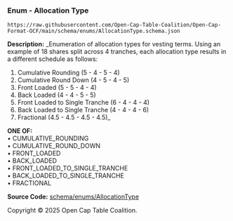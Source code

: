 ### Enum - Allocation Type

`https://raw.githubusercontent.com/Open-Cap-Table-Coalition/Open-Cap-Format-OCF/main/schema/enums/AllocationType.schema.json`

**Description:** _Enumeration of allocation types for vesting terms. Using an example of 18 shares split across 4 tranches, each allocation type results in a different schedule as follows: 
  1.  Cumulative Rounding (5 - 4 - 5 - 4)
  2.  Cumulative Round Down (4 - 5 - 4 - 5)
  3.  Front Loaded (5 - 5 - 4 - 4)
  4.  Back Loaded (4 - 4 - 5 - 5)
  5.  Front Loaded to Single Tranche (6 - 4 - 4 - 4)
  6.  Back Loaded to Single Tranche (4 - 4 - 4 - 6)
  7.  Fractional (4.5 - 4.5 - 4.5 - 4.5)_

**ONE OF:**</br>&bull; CUMULATIVE_ROUNDING </br>&bull; CUMULATIVE_ROUND_DOWN </br>&bull; FRONT_LOADED </br>&bull; BACK_LOADED </br>&bull; FRONT_LOADED_TO_SINGLE_TRANCHE </br>&bull; BACK_LOADED_TO_SINGLE_TRANCHE </br>&bull; FRACTIONAL

**Source Code:** [schema/enums/AllocationType](../../../../schema/enums/AllocationType.schema.json)

Copyright © 2025 Open Cap Table Coalition.
